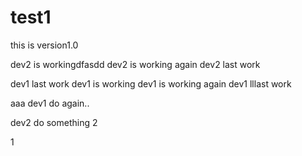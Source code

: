# test1
this is version1.0

dev2 is workingdfasdd
dev2 is working again
dev2 last work


dev1 last work
dev1 is working
dev1 is working again
dev1 lllast work



aaa
dev1 do again..

dev2 do something
2

1

